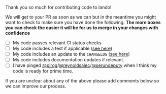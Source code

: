 Thank you so much for contributing code to lando!

We will get to your PR as soon as we can but in the meantime you might want to
check to make sure you have done the following. **The more boxes you can check
the easier it will be for us to merge in your changes with confidence**

- [ ] My code passes relevant CI status checks
- [ ] My code includes a test if applicable ([see here](https://docs.devwithlando.io/dev/testing.html))
- [ ] My code includes an update to the `CHANGELOG` ([see here](https://github.com/kalabox/lando/tree/master/docs/changelog))
- [ ] My code includes documentation updates if relevant.
- [ ] I have pinged [@pirog](https://twitter.com/pirog)/[@reynoldsalec]((https://twitter.com/serundeputy))/[@serundeputy](https://twitter.com/serundeputy) when I think my code is ready for prime time.

If you are unclear about any of the above please add comments below so we can
improve our process.
